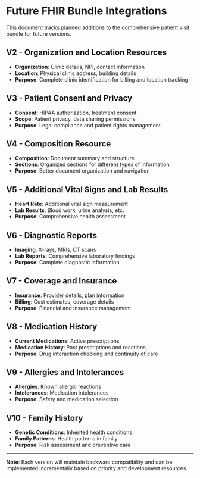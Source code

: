 # Future FHIR Bundle Integrations

This document tracks planned additions to the comprehensive patient visit bundle for future versions.

## V2 - Organization and Location Resources
- **Organization**: Clinic details, NPI, contact information
- **Location**: Physical clinic address, building details
- **Purpose**: Complete clinic identification for billing and location tracking

## V3 - Patient Consent and Privacy
- **Consent**: HIPAA authorization, treatment consent
- **Scope**: Patient privacy, data sharing permissions
- **Purpose**: Legal compliance and patient rights management

## V4 - Composition Resource
- **Composition**: Document summary and structure
- **Sections**: Organized sections for different types of information
- **Purpose**: Better document organization and navigation

## V5 - Additional Vital Signs and Lab Results
- **Heart Rate**: Additional vital sign measurement
- **Lab Results**: Blood work, urine analysis, etc.
- **Purpose**: Comprehensive health assessment

## V6 - Diagnostic Reports
- **Imaging**: X-rays, MRIs, CT scans
- **Lab Reports**: Comprehensive laboratory findings
- **Purpose**: Complete diagnostic information

## V7 - Coverage and Insurance
- **Insurance**: Provider details, plan information
- **Billing**: Cost estimates, coverage details
- **Purpose**: Financial and insurance management

## V8 - Medication History
- **Current Medications**: Active prescriptions
- **Medication History**: Past prescriptions and reactions
- **Purpose**: Drug interaction checking and continuity of care

## V9 - Allergies and Intolerances
- **Allergies**: Known allergic reactions
- **Intolerances**: Medication intolerances
- **Purpose**: Safety and medication selection

## V10 - Family History
- **Genetic Conditions**: Inherited health conditions
- **Family Patterns**: Health patterns in family
- **Purpose**: Risk assessment and preventive care

---

**Note**: Each version will maintain backward compatibility and can be implemented incrementally based on priority and development resources.
